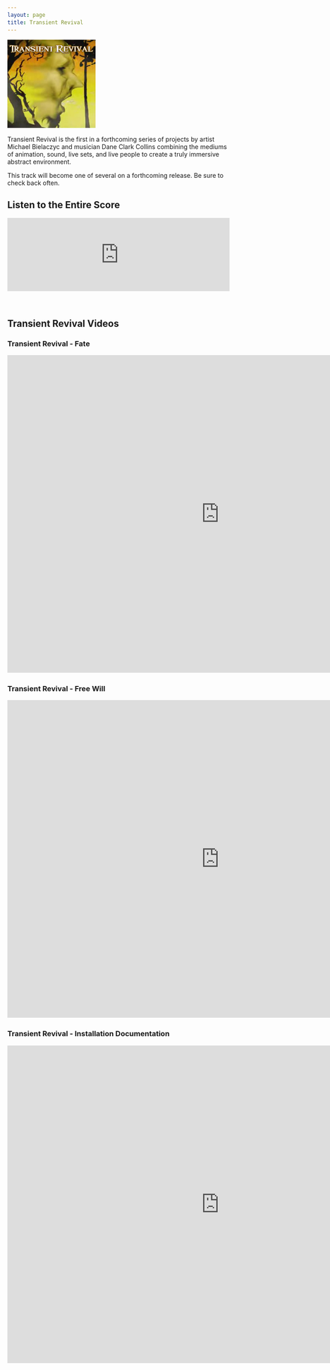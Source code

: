 ```yaml
---
layout: page
title: Transient Revival
---
```


<div class="left album cover">
  <img src="/media/covers/transient_revival.jpg" />
</div>

Transient Revival is the first in a forthcoming series of projects by artist Michael Bielaczyc and musician Dane Clark Collins combining the mediums of animation, sound, live sets, and live people to create a truly immersive abstract environment.

This track will become one of several on a forthcoming release. Be sure to check back often.

## Listen to the Entire Score

<iframe frameborder="no" height="166" scrolling="no" src="http://w.soundcloud.com/player/?url=http%3A%2F%2Fapi.soundcloud.com%2Ftracks%2F20369089&amp;auto_play=false&amp;show_artwork=false&amp;color=dd1900" width="100%" style="margin-bottom: 2em;"></iframe>


## Transient Revival Videos

### Transient Revival - Fate

<div class="flex-video">
  <iframe allowfullscreen="" frameborder="0" height="720" src="http://www.youtube.com/embed/iPdf-eI4zYk" width="960"></iframe>
</div>

### Transient Revival - Free Will

<div class="flex-video">
  <iframe allowfullscreen="" frameborder="0" height="720" src="http://www.youtube.com/embed/6kzagR_WkkU" width="960"></iframe>
</div>

### Transient Revival - Installation Documentation

<div class="flex-video">
  <iframe allowfullscreen="" frameborder="0" height="720" src="http://www.youtube.com/embed/8ozPyXCTbnM" width="960"></iframe>
</div>
